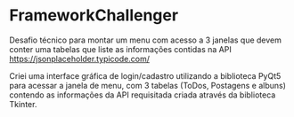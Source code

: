 # FrameworkChallenger
Desafio técnico para montar um menu com acesso a 3 janelas que devem conter uma tabelas que liste as informações contidas na API https://jsonplaceholder.typicode.com/

Criei uma interface gráfica de login/cadastro utilizando a biblioteca PyQt5 para acessar a janela de menu, com 3 tabelas (ToDos, Postagens e albuns) contendo as informações da API requisitada criada através da biblioteca Tkinter. 
